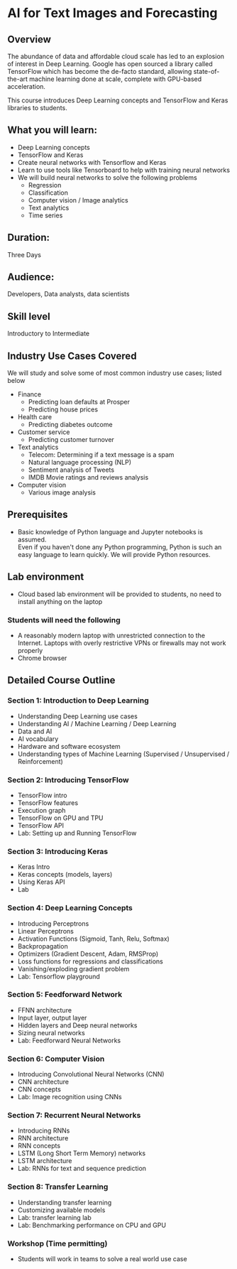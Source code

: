 # AI for Text Images and Forecasting

## Overview

The abundance of data and affordable cloud scale has led to an explosion of interest in Deep Learning. Google has open sourced a library called TensorFlow which has become the de-facto standard, allowing state-of-the-art machine learning done at scale, complete with GPU-based acceleration.

This course introduces Deep Learning concepts and TensorFlow and Keras libraries to students.

## What you will learn:
- Deep Learning concepts
- TensorFlow and Keras
- Create neural networks with Tensorflow and Keras
- Learn to use tools like Tensorboard to help with training neural networks
- We will build neural networks to solve the following problems
  - Regression
  - Classification
  - Computer vision / Image analytics
  - Text analytics 
  - Time series


## Duration:
Three Days

## Audience:
Developers, Data analysts, data scientists

## Skill level 
Introductory to Intermediate

## Industry Use Cases Covered
We will study and solve some of most common industry use cases; listed below

* Finance
  - Predicting loan defaults at Prosper
  - Predicting house prices
* Health care
  - Predicting diabetes outcome
* Customer service
  - Predicting customer turnover
* Text analytics
  - Telecom: Determining if a text message is a spam
  - Natural language processing (NLP)
  - Sentiment analysis of Tweets
  - IMDB Movie ratings and reviews analysis
* Computer vision
  - Various image analysis

## Prerequisites
- Basic knowledge of Python language and Jupyter notebooks is assumed.  
Even if you haven't done any Python programming, Python is such an easy language to learn quickly.  We will provide Python resources.


## Lab environment
- Cloud based lab environment will be provided to students, no need to install anything on the laptop

### Students will need the following
* A reasonably modern laptop with unrestricted connection to the Internet.  Laptops with overly restrictive VPNs or firewalls may not work properly
* Chrome browser 


## Detailed Course Outline

### Section 1: Introduction to Deep Learning
- Understanding Deep Learning use cases 
- Understanding AI / Machine Learning / Deep Learning 
- Data and AI
- AI vocabulary
- Hardware and software ecosystem
- Understanding types of Machine Learning (Supervised / Unsupervised / Reinforcement)

### Section 2: Introducing TensorFlow
- TensorFlow intro
- TensorFlow features
- Execution graph
- TensorFlow on GPU and TPU 
- TensorFlow API
- Lab: Setting up and Running TensorFlow
  
### Section 3: Introducing Keras
- Keras Intro
- Keras concepts (models, layers)
- Using Keras API
- Lab

### Section 4: Deep Learning Concepts
- Introducing Perceptrons
- Linear Perceptrons
- Activation Functions (Sigmoid, Tanh, Relu, Softmax)
- Backpropagation
- Optimizers (Gradient Descent, Adam, RMSProp)
- Loss functions for regressions and classifications
- Vanishing/exploding gradient problem
- Lab: Tensorflow playground

### Section 5: Feedforward Network
- FFNN architecture
- Input layer, output layer
- Hidden layers and Deep neural networks
- Sizing neural networks
- Lab: Feedforward Neural Networks
  
### Section 6: Computer Vision
- Introducing Convolutional Neural Networks (CNN)
- CNN architecture
- CNN concepts
- Lab: Image recognition using CNNs

### Section 7: Recurrent Neural Networks
- Introducing RNNs
- RNN architecture
- RNN concepts
- LSTM (Long Short Term Memory) networks
- LSTM architecture
- Lab: RNNs for text and sequence prediction

### Section 8: Transfer Learning
- Understanding transfer learning 
- Customizing available models
- Lab: transfer learning lab
- Lab: Benchmarking performance on CPU and GPU
  
  
### Workshop (Time permitting)
- Students will work in teams to solve a real world use case 


